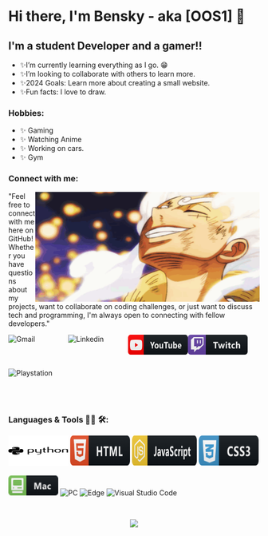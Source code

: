 # Hi there, I'm Bensky - aka [OOS1] 👋 

## I'm a student Developer and a gamer!!

- ✨I’m currently learning everything as I go. 😁
- ✨I’m looking to collaborate with others to learn more.
- ✨2024 Goals: Learn more about creating a small website.
- ✨Fun facts: I love to draw.

### Hobbies:

- ✨ Gaming
- ✨ Watching Anime
- ✨ Working on cars.
- ✨ Gym

### Connect with me:

<img height="220" width="450" align="right" alt="gif" src="https://github.com/OOS1/OOS1/blob/main/gif/luffy-gear-5-one-piece.gif">

"Feel free to connect with me here on GitHub! Whether you have questions about my projects, want to collaborate on coding challenges, or just want to discuss tech and programming, I'm always open to connecting with fellow developers."

<a href="mailto:benskysain@gmail.com">
  <img align="left" alt="Gmail" width="120" height="50" src="https://github.com/Xx-Ashutosh-xX/Xx-Ashutosh-xX/blob/master/assets/icons/gmail.png" />
</a>
<a href="https://www.linkedin.com/in/bensky-sainvilus/">
  <img align="left" alt="Linkedin" width="120" height="50" src="https://github.com/Xx-Ashutosh-xX/Xx-Ashutosh-xX/blob/master/assets/icons/linkedin.png" />
</a>
<a href="https://www.youtube.com/@skybennation">
  <img align="left" alt="Youtube" width="120" height="40" src="https://github.com/MikeCodesDotNET/ColoredBadges/blob/master/svg/streaming/youtube.svg" />
</a>
<a href="https://www.twitch.tv/skybenn">
  <img align="left" alt="Twitch" width="120" height="40" src="https://github.com/MikeCodesDotNET/ColoredBadges/blob/master/svg/streaming/twitch.svg" />
</a>
<br>
<br>
</br>
</br>
<a href="https://card.psnprofiles.com/1/skyben12.png">
  <img src="https://github.com/Xx-Ashutosh-xX/Xx-Ashutosh-xX/blob/master/assets/icons/playstation@3x.png" alt="Playstation" width="120" height="50" align="left">
</a>
<br>
<br>
</br>
</br>

### Languages & Tools 👨‍💻 🛠:

<p align="left">
  <!-- For more icons please follow  https://github.com/MikeCodesDotNET/ColoredBadges -->
  <img src="https://github.com/Xx-Ashutosh-xX/Xx-Ashutosh-xX/blob/master/assets/icons/python.png" alt="Python" width="120" height="60">
  <img src="https://github.com/MikeCodesDotNET/ColoredBadges/blob/master/png/dev/languages/html%402x.png" alt="HTML" width="120" height="60">
  <img src="https://github.com/MikeCodesDotNET/ColoredBadges/blob/master/png/dev/languages/js%402x.png" alt="JavaScript" width="130" height="60">
  <img src="https://github.com/MikeCodesDotNET/ColoredBadges/blob/master/svg/dev/languages/css3.svg" alt="CSS3" width="120" height="60">
  <br>
  </br>
  <img src="https://github.com/MikeCodesDotNET/ColoredBadges/blob/master/png/devices/mac.png" alt="Mac" width="100" height="40">
  <img src="https://github.com/Xx-Ashutosh-xX/Xx-Ashutosh-xX/blob/master/assets/icons/pc.png" alt="PC" width="100" height="50">
  <img src="https://github.com/Xx-Ashutosh-xX/Xx-Ashutosh-xX/blob/master/assets/icons/edge.png" alt="Edge" width="100" height="50">
  <img src="https://github.com/Xx-Ashutosh-xX/Xx-Ashutosh-xX/blob/master/assets/icons/visualstudio_code.png" alt="Visual Studio Code" width="150" height="50">
</p>
</br>
<p align="center" >  
  <a href="https://github.com/anuraghazra/github-readme-stats"> 
    <img  src="https://github-readme-stats.vercel.app/api?username=OOS1&&show_icons=true&theme=radical"/>
  </a>
</p>


